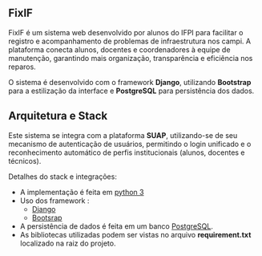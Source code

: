 ## FixIF

FixIF é um sistema web desenvolvido por alunos do IFPI para facilitar o registro e acompanhamento de problemas de infraestrutura nos campi.
A plataforma conecta alunos, docentes e coordenadores à equipe de manutenção, garantindo mais organização, transparência e eficiência nos reparos.

O sistema é desenvolvido com o framework **Django**, utilizando **Bootstrap** para a estilização da interface e **PostgreSQL** para persistência dos dados.

## Arquitetura e Stack

Este sistema se integra com a plataforma **SUAP**, utilizando-se de seu mecanismo de autenticação de usuários, permitindo o login unificado e o reconhecimento automático de perfis institucionais (alunos, docentes e técnicos).


Detalhes do stack e integrações:


- A implementação é feita em [python 3](https://docs.python.org/3/)
- Uso dos framework :
	- [Django](https://www.djangoproject.com/)
	- [Bootsrap](https://getbootstrap.com/)
- A persistência de dados é feita em um banco [PostgreSQL](https://www.postgresql.org/).
- As bibliotecas utilizadas podem ser vistas no arquivo **requirement.txt** localizado na raiz do projeto.
